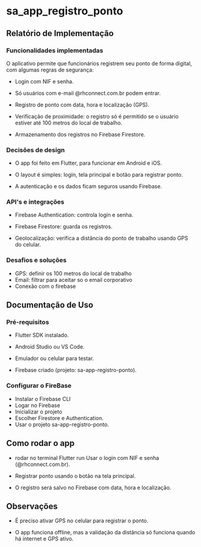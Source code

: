 # sa_app_registro_ponto
## Relatório de Implementação
### Funcionalidades implementadas

O aplicativo permite que funcionários registrem seu ponto de forma digital, com algumas regras de segurança:

- Login com NIF e senha.

- Só usuários com e-mail @rhconnect.com.br podem entrar.

- Registro de ponto com data, hora e localização (GPS).

- Verificação de proximidade: o registro só é permitido se o usuário estiver até 100 metros do local de trabalho.

- Armazenamento dos registros no Firebase Firestore.

### Decisões de design 
- O app foi feito em Flutter, para funcionar em Android e iOS.

- O layout é simples: login, tela principal e botão para registrar ponto.

- A autenticação e os dados ficam seguros usando Firebase.

### API's e integrações
- Firebase Authentication: controla login e senha.

- Firebase Firestore: guarda os registros.

- Geolocalização: verifica a distância do ponto de trabalho usando GPS do celular.

### Desafios e soluções
- GPS: definir os 100 metros do local de trabalho
- Email: filtrar para aceitar so o email corporativo
- Conexão com o firebase

## Documentação de Uso
### Pré-requisitos
- Flutter SDK instalado.

- Android Studio ou VS Code.

- Emulador ou celular para testar.

- Firebase criado (projeto: sa-app-registro-ponto).

### Configurar o FireBase
- Instalar o Firebase CLI
- Logar no Firebase
- Inicializar o projeto
- Escolher Firestore e Authentication.
- Usar o projeto sa-app-registro-ponto.

## Como rodar o app
- rodar no terminal Flutter run
Usar o login com NIF e senha (@rhconnect.com.br).

- Registrar ponto usando o botão na tela principal.

- O registro será salvo no Firebase com data, hora e localização.

## Observações

- É preciso ativar GPS no celular para registrar o ponto.

- O app funciona offline, mas a validação da distância só funciona quando há internet e GPS ativo.